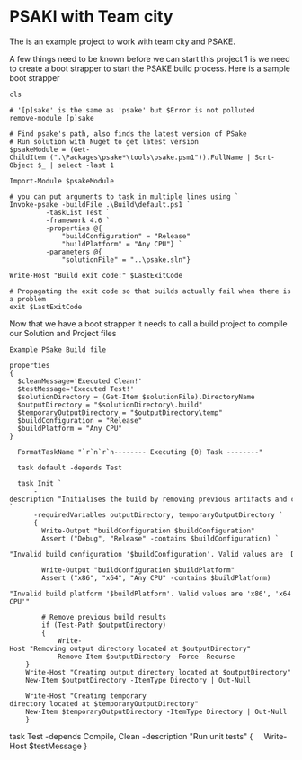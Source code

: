 <h1> PSAKI with Team city </h1>

The is an example project to work with team city and PSAKE.

A few things need to be known before we can start this project 1 is we need to create a boot strapper to start the PSAKE build process.
Here is a sample boot strapper

    cls

    # '[p]sake' is the same as 'psake' but $Error is not polluted
    remove-module [p]sake

    # Find psake's path, also finds the latest version of PSake
    # Run solution with Nuget to get latest version 
    $psakeModule = (Get-ChildItem (".\Packages\psake*\tools\psake.psm1")).FullName | Sort-Object $_ | select -last 1
    
    Import-Module $psakeModule

    # you can put arguments to task in multiple lines using `
    Invoke-psake -buildFile .\Build\default.ps1 `
			 -taskList Test `
			 -framework 4.6 `
		     -properties @{ 
				 "buildConfiguration" = "Release"
				 "buildPlatform" = "Any CPU"} `
			 -parameters @{ 
				 "solutionFile" = "..\psake.sln"}

    Write-Host "Build exit code:" $LastExitCode

    # Propagating the exit code so that builds actually fail when there is a problem
    exit $LastExitCode


Now that we have a boot strapper it needs to call a build project to compile our Solution and Project files

    Example PSake Build file 

    properties
    {
      $cleanMessage='Executed Clean!'
      $testMessage='Executed Test!'
      $solutionDirectory = (Get-Item $solutionFile).DirectoryName
      $outputDirectory = "$solutionDirectory\.build"
      $temporaryOutputDirectory = "$outputDirectory\temp"
      $buildConfiguration = "Release"
      $buildPlatform = "Any CPU"
    }

      FormatTaskName "`r`n`r`n-------- Executing {0} Task --------"

      task default -depends Test

      task Init `
          -description "Initialises the build by removing previous artifacts and creating output directories" `
          -requiredVariables outputDirectory, temporaryOutputDirectory `
          {
        	Write-Output "buildConfiguration $buildConfiguration"
        	Assert ("Debug", "Release" -contains $buildConfiguration) `
        	"Invalid build configuration '$buildConfiguration'. Valid values are 'Debug' or 'Release'"
        	
        	Write-Output "buildConfiguration $buildPlatform"
        	Assert ("x86", "x64", "Any CPU" -contains $buildPlatform)
        		"Invalid build platform '$buildPlatform'. Valid values are 'x86', 'x64' or 'Any CPU'"
        		
        	# Remove previous build results
        	if (Test-Path $outputDirectory) 
        	{
        		Write-Host "Removing output directory located at $outputDirectory"
        		Remove-Item $outputDirectory -Force -Recurse
		}
		Write-Host "Creating output directory located at $outputDirectory"
		New-Item $outputDirectory -ItemType Directory | Out-Null

		Write-Host "Creating temporary directory located at $temporaryOutputDirectory"
		New-Item $temporaryOutputDirectory -ItemType Directory | Out-Null
		}
 
task Test -depends Compile, Clean -description "Run unit tests" { 
  	Write-Host $testMessage
}
